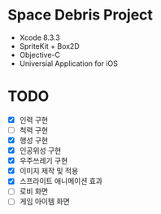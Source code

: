 # Space Debris Project
* Xcode 8.3.3
* SpriteKit + Box2D
* Objective-C
* Universial Application for iOS

# TODO
- [x] 인력 구현
- [ ] 척력 구현
- [x] 행성 구현
- [x] 인공위성 구현
- [x] 우주쓰레기 구현
- [x] 이미지 제작 및 적용
- [x] 스프라이트 애니메이션 효과
- [ ] 로비 화면
- [ ] 게임 아이템 화면
